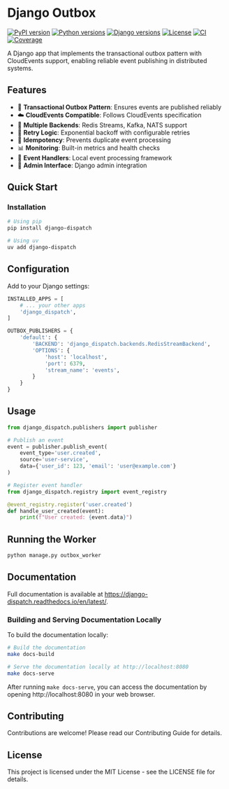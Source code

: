 # Django Outbox

[![PyPI version](https://badge.fury.io/py/django-outbox.svg)](https://badge.fury.io/py/django-outbox)
[![Python versions](https://img.shields.io/pypi/pyversions/django-outbox.svg)](https://pypi.org/project/django-outbox/)
[![Django versions](https://img.shields.io/pypi/djversions/django-outbox.svg)](https://pypi.org/project/django-outbox/)
[![License](https://img.shields.io/badge/license-MIT-blue.svg)](LICENSE)
[![CI](https://github.com/yourusername/django-outbox/workflows/CI/badge.svg)](https://github.com/yourusername/django-outbox/actions)
[![Coverage](https://codecov.io/gh/yourusername/django-outbox/branch/main/graph/badge.svg)](https://codecov.io/gh/yourusername/django-outbox)

A Django app that implements the transactional outbox pattern with CloudEvents support, enabling reliable event publishing in distributed systems.

## Features

- 🔄 **Transactional Outbox Pattern**: Ensures events are published reliably
- ☁️ **CloudEvents Compatible**: Follows CloudEvents specification
- 🔌 **Multiple Backends**: Redis Streams, Kafka, NATS support
- 🔁 **Retry Logic**: Exponential backoff with configurable retries
- 🔑 **Idempotency**: Prevents duplicate event processing
- 📊 **Monitoring**: Built-in metrics and health checks
- 🎯 **Event Handlers**: Local event processing framework
- 🔧 **Admin Interface**: Django admin integration

## Quick Start

### Installation

```bash
# Using pip
pip install django-dispatch

# Using uv
uv add django-dispatch
```

## Configuration
Add to your Django settings:

```python
INSTALLED_APPS = [
    # ... your other apps
    'django_dispatch',
]

OUTBOX_PUBLISHERS = {
    'default': {
        'BACKEND': 'django_dispatch.backends.RedisStreamBackend',
        'OPTIONS': {
            'host': 'localhost',
            'port': 6379,
            'stream_name': 'events',
        }
    }
}
```

## Usage
```python
from django_dispatch.publishers import publisher

# Publish an event
event = publisher.publish_event(
    event_type='user.created',
    source='user-service',
    data={'user_id': 123, 'email': 'user@example.com'}
)

# Register event handler
from django_dispatch.registry import event_registry

@event_registry.register('user.created')
def handle_user_created(event):
    print(f"User created: {event.data}")
```
## Running the Worker

```bash
python manage.py outbox_worker
```
## Documentation
Full documentation is available at https://django-dispatch.readthedocs.io/en/latest/.

### Building and Serving Documentation Locally

To build the documentation locally:

```bash
# Build the documentation
make docs-build

# Serve the documentation locally at http://localhost:8080
make docs-serve
```

After running `make docs-serve`, you can access the documentation by opening http://localhost:8080 in your web browser.

## Contributing
Contributions are welcome! Please read our Contributing Guide for details.

## License
This project is licensed under the MIT License - see the LICENSE file for details.

